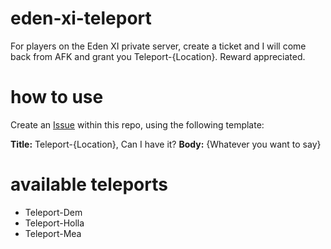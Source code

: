 # eden-xi-teleport
For players on the Eden XI private server, create a ticket and I will come back from AFK and grant you Teleport-{Location}. Reward appreciated.

# how to use
Create an [Issue](https://github.com/AndrewDiMola/eden-xi-teleport/issues) within this repo, using the following template:

**Title:** Teleport-{Location}, Can I have it?
**Body:** {Whatever you want to say}

# available teleports
* Teleport-Dem
* Teleport-Holla
* Teleport-Mea
